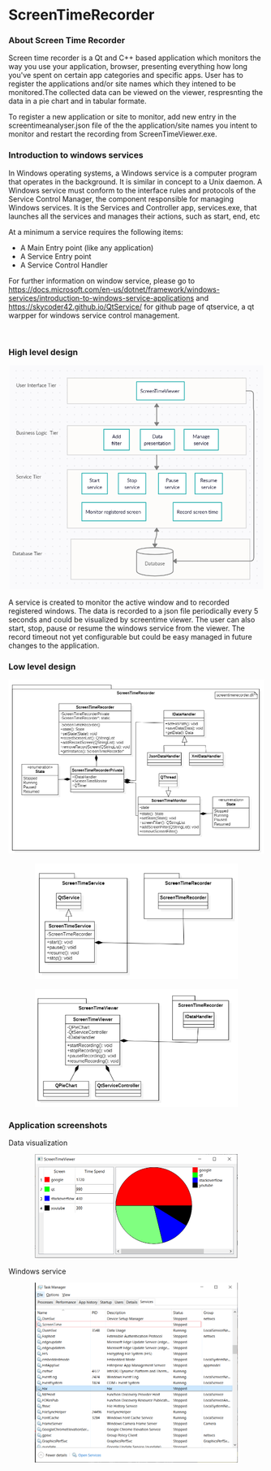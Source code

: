 # ScreenTimeRecorder
<h3> About Screen Time Recorder </h3>
Screen time recorder is a Qt and C++ based application which monitors the way you use your application, browser, presenting everything how long you've spent on certain app categories and specific apps. User has to register the applications and/or site names which they intened to be monitored.The collected data can be viewed on the viewer, respresnting the data in a pie chart and in tabular formate.

To register a new application or site to monitor, add new entry in the screentimeanalyser.json file of the the application/site names you intent to monitor and restart the recording from ScreenTimeViewer.exe.

<h3> Introduction to windows services</h3>
In Windows operating systems, a Windows service is a computer program that operates in the background. It is similar in concept to a Unix daemon. A Windows service must conform to the interface rules and protocols of the Service Control Manager, the component responsible for managing Windows services. It is the Services and Controller app, services.exe, that launches all the services and manages their actions, such as start, end, etc

At a minimum a service requires the following items:
- A Main Entry point (like any application)
- A Service Entry point
- A Service Control Handler

For further information on window service, please go to https://docs.microsoft.com/en-us/dotnet/framework/windows-services/introduction-to-windows-service-applications
and https://skycoder42.github.io/QtService/ for github page of qtservice, a qt warpper for windows service control management.

</br>
<h3> High level design </h3>
<div align="center">
    <img src="https://github.com/noumanyosuf/ScreenTimeRecorder/blob/main/HLD.PNG" width="500px"</img> 
</div>

A service is created to monitor the active window and to recorded registered windows. The data is recorded to a json file  periodically every 5 seconds and could be visualized by screentime viewer. The user can also start, stop, pause or resume the windows service from the viewer. The record timeout not yet configurable but could be easy managed in future changes to the application. 

<h3> Low level design </h3>
<div align="center">
    <img src="https://github.com/noumanyosuf/ScreenTimeRecorder/blob/main/ScreenTimeRecorder.PNG" width="600px"</img> 
</div>
</br>
<div align="center">
    <img src="https://github.com/noumanyosuf/ScreenTimeRecorder/blob/main/ScreenTimeService.PNG" width="400px"</img> 
</div>
</br>
<div align="center">
    <img src="https://github.com/noumanyosuf/ScreenTimeRecorder/blob/main/ScreenTimeViewer.PNG" width="400px"</img> 
</div>


<h3> Application screenshots </h3>

Data visualization
<div align="center">
    <img src="https://github.com/noumanyosuf/ScreenTimeRecorder/blob/main/ScreenTime_Graph.PNG" width="400px"</img> 
</div>

Windows service
<div align="center">
    <img src="https://github.com/noumanyosuf/ScreenTimeRecorder/blob/main/ScreenTime_service.png" width="400px"</img> 
</div>




  
